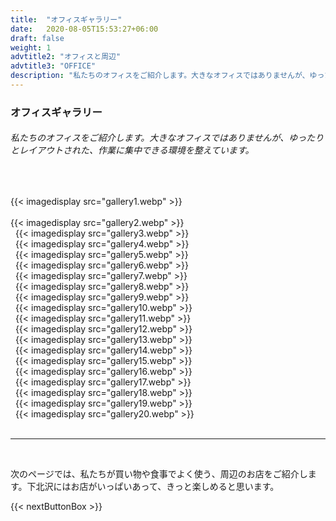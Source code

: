 ```yaml
---
title:  "オフィスギャラリー"
date:   2020-08-05T15:53:27+06:00
draft: false
weight: 1
advtitle2: "オフィスと周辺"
advtitle3: "OFFICE"
description: "私たちのオフィスをご紹介します。大きなオフィスではありませんが、ゆったりとレイアウトされた、作業に集中できる環境を整えています。"
---
```


### **オフィスギャラリー**

###### 私たちのオフィスをご紹介します。大きなオフィスではありませんが、ゆったりとレイアウトされた、作業に集中できる環境を整えています。
&nbsp;

{{< imagedisplay src="gallery1.webp" >}}       
&nbsp;  
{{< imagedisplay src="gallery2.webp" >}}   
&nbsp;
{{< imagedisplay src="gallery3.webp" >}}   
&nbsp;
{{< imagedisplay src="gallery4.webp" >}}   
&nbsp;
{{< imagedisplay src="gallery5.webp" >}}   
&nbsp;
{{< imagedisplay src="gallery6.webp" >}}   
&nbsp;
{{< imagedisplay src="gallery7.webp" >}}   
&nbsp;
{{< imagedisplay src="gallery8.webp" >}}   
&nbsp;
{{< imagedisplay src="gallery9.webp" >}}   
&nbsp;
{{< imagedisplay src="gallery10.webp" >}}  
&nbsp;
{{< imagedisplay src="gallery11.webp" >}}   
&nbsp;
{{< imagedisplay src="gallery12.webp" >}}   
&nbsp;
{{< imagedisplay src="gallery13.webp" >}}   
&nbsp;
{{< imagedisplay src="gallery14.webp" >}}   
&nbsp;
{{< imagedisplay src="gallery15.webp" >}}    
&nbsp;
{{< imagedisplay src="gallery16.webp" >}}    
&nbsp;
{{< imagedisplay src="gallery17.webp" >}}    
&nbsp;
{{< imagedisplay src="gallery18.webp" >}}   
&nbsp;
{{< imagedisplay src="gallery19.webp" >}}   
&nbsp;
{{< imagedisplay src="gallery20.webp" >}}   
&nbsp;

----
&nbsp; 

次のページでは、私たちが買い物や食事でよく使う、周辺のお店をご紹介します。下北沢にはお店がいっぱいあって、きっと楽しめると思います。

{{< nextButtonBox >}}

